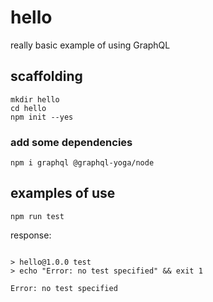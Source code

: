 # hello

really basic example of using GraphQL

## scaffolding

```shell
mkdir hello
cd hello
npm init --yes
```
### add some dependencies

```shell
npm i graphql @graphql-yoga/node
```

## examples of use

```shell
npm run test
```

response:

```text

> hello@1.0.0 test
> echo "Error: no test specified" && exit 1

Error: no test specified
```
